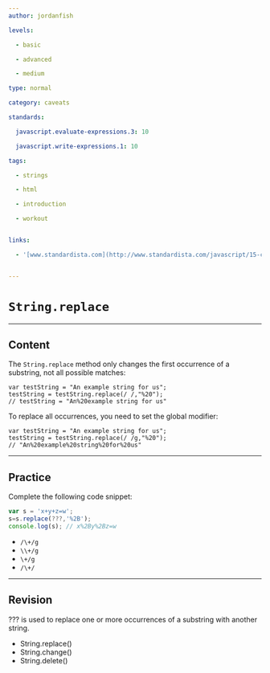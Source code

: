 ```yaml
---
author: jordanfish

levels:

  - basic

  - advanced

  - medium

type: normal

category: caveats

standards:

  javascript.evaluate-expressions.3: 10

  javascript.write-expressions.1: 10

tags:

  - strings

  - html

  - introduction

  - workout


links:

  - '[www.standardista.com](http://www.standardista.com/javascript/15-common-javascript-gotchas/){website}'


---
```


# `String.replace`

---
## Content

The `String.replace` method only changes the first occurrence of a substring, not all possible matches: 
```
var testString = "An example string for us";
testString = testString.replace(/ /,"%20"); 
// testString = "An%20example string for us"
```
To replace all occurrences, you need to set the global modifier:
```
var testString = "An example string for us";
testString = testString.replace(/ /g,"%20");
// "An%20example%20string%20for%20us"
```

---
## Practice

Complete the following code snippet:
```javascript
var s = 'x+y+z=w';
s=s.replace(???,'%2B');
console.log(s); // x%2By%2Bz=w
```

* `/\+/g`
* `\\+/g`
* `\+/g`
* `/\+/`

---
## Revision

??? is used to replace one or more occurrences of a substring with another string.


* String.replace()
* String.change()
* String.delete()

